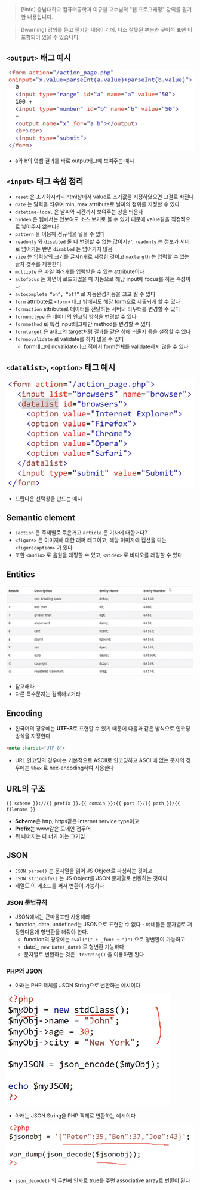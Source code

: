 > [!info] 충남대학교 컴퓨터공학과 이규철 교수님의 "웹 프로그래밍" 강의를 필기한 내용입니다.

> [!warning] 강의를 듣고 필기한 내용이기에, 다소 잘못된 부분과 구어적 표현 이 포함되어 있을 수 있습니다.

## `<output>` 태그 예시

![07%20-%20HTML%20(2)%20c95c3d87ac134072b09da0402fd1e99e/image1.png](webprogramming.fall.2021.cse.cnu.ac.kr/images/07_c95c3d87ac134072b09da0402fd1e99e/image1.png)

- a와 b의 덧셈 결과를 바로 output태그에 보여주는 예시

## `<input>` 태그 속성 정리

- `reset` 은 초기화시키되 html상에서 value로 초기값을 지정하였으면 그걸로 바뀐다
- `date` 는 달력을 띄우며 min, max attribute로 날짜의 점위를 지정할 수 있다
- `datetime-local` 은 날짜와 시간까지 보여주는 창을 띄운다
- `hidden` 은 웹에서는 안보여도 소스 보기로 볼 수 있기 때문에 value같을 직접적으로 넣어주지 않는다?
- `pattern` 을 이용해 정규식을 넣을 수 있다
- `readonly` 와 `disabled` 둘 다 변경할 수 없는 값이지만, `readonly` 는 정보가 서버로 넘어가는 반면 `disabled` 는 넘어가지 않음
- `size` 는 입력창의 크기를 글자n개로 지정한 것이고 `maxlength` 는 입력할 수 있는 글자 갯수를 제한한다
- `multiple` 은 파일 여러개를 입력받을 수 있는 attribute이다
- `autofocus` 는 화면이 로드되었을 때 자동으로 해당 input에 focus를 하는 속성이다
- `autocomplete “on”, “off”` 로 자동완성기능을 끄고 킬 수 있다
- `form` attribute로 `<form>` 태그 밖에서도 해당 form으로 제출되게 할 수 있다
- `formaction` attribute로 데이터를 전달하는 서버의 라우터를 변경할 수 있다
- `formenctype` 은 데이터의 인코딩 방식을 변경할 수 있다
- `formmethod` 로 특정 input태그에만 method를 변경할 수 있다
- `formtarget` 은 a태그의 target처럼 결과를 같은 창에 띄울지 등을 설정할 수 있다
- `formnovalidate` 로 validate를 하지 않을 수 있다
	- form태그에 novalidate라고 적어서 form전체를 validate하지 않을 수 있다

## `<datalist>`, `<option>` 태그 예시

![07%20-%20HTML%20(2)%20c95c3d87ac134072b09da0402fd1e99e/image2.png](webprogramming.fall.2021.cse.cnu.ac.kr/images/07_c95c3d87ac134072b09da0402fd1e99e/image2.png)

- 드랍다운 선택창을 만드는 예시

## Semantic element

- `section` 은 주제별로 묶은거고 `article` 은 기사에 대한거다?
- `<figure>` 은 이미지에 대한 래퍼 태그이고, 해당 이미지에 캡션을 다는 `<figurecaption>` 가 있다
- 또한 `<audio>` 로 음원을 래핑할 수 있고, `<video>` 로 비디오를 래핑할 수 있다

## Entities

![07%20-%20HTML%20(2)%20c95c3d87ac134072b09da0402fd1e99e/image3.png](webprogramming.fall.2021.cse.cnu.ac.kr/images/07_c95c3d87ac134072b09da0402fd1e99e/image3.png)

- 참고해라
- 다른 특수문자는 검색해보거라

## Encoding

- 한국어의 경우에는 **UTF-8**로 표현할 수 있기 때문에 다음과 같은 방식으로 인코딩 방식을 지정한다

```html
<meta charset="UTF-8">
```

- URL 인코딩의 경우에는 기본적으로 ASCII로 인코딩하고 ASCII에 없는 문자의 경우에는 `%hex` 로 hex-encoding하여 사용한다

## URL의 구조

```
{{ scheme }}://{{ prefix }}.{{ domain }}:{{ port ]}/{{ path }}/{{ filename }}
```

- **Scheme**은 http, https같은 internet service type이고
- **Prefix**는 www같은 도메인 접두어
- 뭐 나머지는 다 너가 아는 그거임

## JSON

- `JSON.parse()` 는 문자열을 읽어 JS Object로 파싱하는 것이고
- `JSON.stringify()` 는 JS Object를 JSON 문자열로 변환하는 것이다
- 배열도 이 메소드를 써서 변환이 가능하다

### JSON 문법규칙

- JSON에서는 큰따옴표만 사용해라
- function, date, undefined는 JSON으로 표현할 수 없다 - 얘네들은 문자열로 저장한다음에 형변환을 해줘야 한다.
	- function의 경우에는 `eval("(" + _func + ")")` 으로 형변환이 가능하고
	- date는 `new Date(_date)` 로 형변환 가능하다
	- 문자열로 변환하는 것은 `.toString()` 을 이용하면 된다

### PHP와 JSON

- 아래는 PHP 객체를 JSON String으로 변환하는 예시이다

![07%20-%20HTML%20(2)%20c95c3d87ac134072b09da0402fd1e99e/image4.png](webprogramming.fall.2021.cse.cnu.ac.kr/images/07_c95c3d87ac134072b09da0402fd1e99e/image4.png)

- 아래는 JSON String을 PHP 객체로 변환하는 예시이다

![07%20-%20HTML%20(2)%20c95c3d87ac134072b09da0402fd1e99e/image5.png](webprogramming.fall.2021.cse.cnu.ac.kr/images/07_c95c3d87ac134072b09da0402fd1e99e/image5.png)

- `json_decode()` 의 두번째 인자로 true를 주면 associative array로 변환이 된다